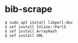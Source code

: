 # bib-scrape

    $ sudo apt install libperl-dev
    $ zef install Inline::Perl5
    $ zef install ArrayHash
    $ zef install XML
